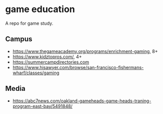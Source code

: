 # game education

A repo for game study.

## Campus
- https://www.thegameacademy.org/programs/enrichment-gaming, 8+
- https://www.kidztopros.com/, 4+
- https://summercampdirectories.com
- https://www.hisawyer.com/browse/san-francisco-fishermans-wharf/classes/gaming

## Media
- https://abc7news.com/oakland-gameheads-game-heads-traning-program-east-bay/5491848/

